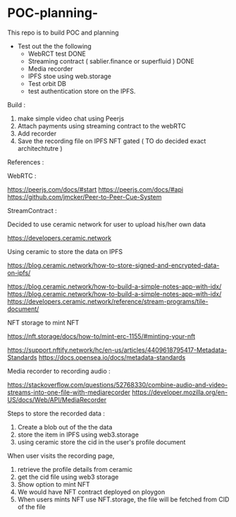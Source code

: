 # POC-planning-

This repo is to build POC and planning

- Test out the the following
  - WebRCT test DONE
  - Streaming contract ( sablier.finance or superfluid ) DONE
  - Media recorder
  - IPFS stoe using web.storage
  - Test orbit DB
  - test authentication store on the IPFS.

Build :

1. make simple video chat using Peerjs
2. Attach payments using streaming contract to the webRTC
3. Add recorder
4. Save the recording file on IPFS NFT gated ( TO do decided exact architechtutre )

References :

WebRTC :

https://peerjs.com/docs/#start
https://peerjs.com/docs/#api
https://github.com/jmcker/Peer-to-Peer-Cue-System

StreamContract :

Decided to use ceramic network for user to upload his/her own data

https://developers.ceramic.network

Using ceramic to store the data on IPFS

https://blog.ceramic.network/how-to-store-signed-and-encrypted-data-on-ipfs/

https://blog.ceramic.network/how-to-build-a-simple-notes-app-with-idx/
https://blog.ceramic.network/how-to-build-a-simple-notes-app-with-idx/
https://developers.ceramic.network/reference/stream-programs/tile-document/

NFT storage to mint NFT

https://nft.storage/docs/how-to/mint-erc-1155/#minting-your-nft

https://support.nftify.network/hc/en-us/articles/4409618795417-Metadata-Standards
https://docs.opensea.io/docs/metadata-standards

Media recorder to recording audio :

https://stackoverflow.com/questions/52768330/combine-audio-and-video-streams-into-one-file-with-mediarecorder
https://developer.mozilla.org/en-US/docs/Web/API/MediaRecorder

Steps to store the recorded data :

1. Create a blob out of the the data
2. store the item in IPFS using web3.storage
3. using ceramic store the cid in the user's profile document

When user visits the recording page,

1. retrieve the profile details from ceramic
2. get the cid file using web3 storage
3. Show option to mint NFT
4. We would have NFT contract deployed on ploygon
5. When users mints NFT use NFT.storage, the file will be fetched from CID of the file
